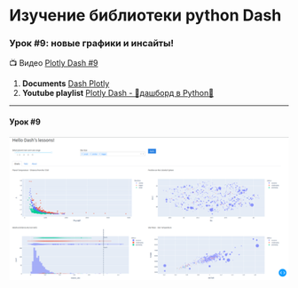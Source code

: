 # Изучение библиотеки python **Dash**
### Урок #9: новые графики и инсайты!

:tv: Видео [Plotly Dash #9][1]

1. **Documents** [Dash Plotly](https://dash.plotly.com/layout)
2. **Youtube playlist** [Plotly Dash - 🚀дашборд в Python🐍](https://www.youtube.com/watch?v=HExq59HlFb0&list=PLIAV3wuAPHZouwZlmvqmC-djRsaDKT8rC&index=1)

---
####  Урок #9

![Lesson's dash](lesson.png)


[1]: https://www.youtube.com/watch?v=QByUpuKUZjo&list=PLIAV3wuAPHZouwZlmvqmC-djRsaDKT8rC&index=9
